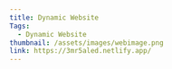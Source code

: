```yaml
---
title: Dynamic Website
Tags:
  - Dynamic Website
thumbnail: /assets/images/webimage.png
link: https://3mr5aled.netlify.app/
---
```

